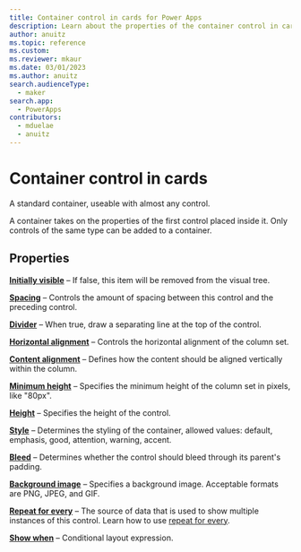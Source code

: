 ```yaml
---
title: Container control in cards for Power Apps
description: Learn about the properties of the container control in cards for Power Apps.
author: anuitz
ms.topic: reference
ms.custom: 
ms.reviewer: mkaur
ms.date: 03/01/2023
ms.author: anuitz
search.audienceType:
  - maker
search.app:
  - PowerApps
contributors:
  - mduelae
  - anuitz
---
```


# Container control in cards

A standard container, useable with almost any control.

A container takes on the properties of the first control placed inside it. Only controls of the same type can be added to a container.

## Properties

**[Initially visible](control-reference.md#i)** – If false, this item will be removed from the visual tree.

**[Spacing](control-reference.md#s)** – Controls the amount of spacing between this control and the preceding control.

**[Divider](control-reference.md#d)** – When true, draw a separating line at the top of the control.

**[Horizontal alignment](control-reference.md#h)** – Controls the horizontal alignment of the column set.

**[Content alignment](control-reference.md#c)** – Defines how the content should be aligned vertically within the column.

**[Minimum height](control-reference.md#m)** – Specifies the minimum height of the column set in pixels, like "80px".

**[Height](control-reference.md#h)** – Specifies the height of the control.

**[Style](control-reference.md#s)** – Determines the styling of the container, allowed values: default, emphasis, good, attention, warning, accent.

**[Bleed](control-reference.md#b)** – Determines whether the control should bleed through its parent's padding.

**[Background image](control-reference.md#b)** – Specifies a background image. Acceptable formats are PNG, JPEG, and GIF.

**[Repeat for every](control-reference.md#r)** – The source of data that is used to show multiple instances of this control. Learn how to use [repeat for every](repeat-for-every.md).


**[Show when](control-reference.md#s)** – Conditional layout expression.
